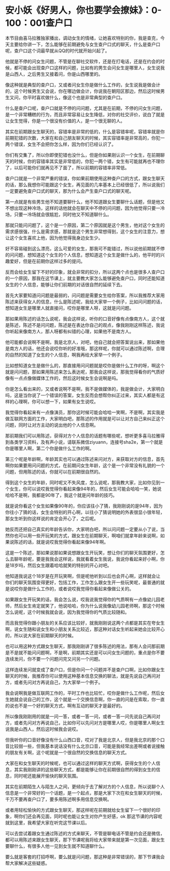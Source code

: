 # 安小妖《好男人，你也要学会撩妹》：0-100：001查户口

本节目由喜马拉雅独家播出，调动女生的情绪，让她喜欢特别的你，我是查克，今天主要给你讲一下，怎么能够在前期避免与女生查户口式的聊天，什么是查户口呢，查户口这个词最早就从QQ的时代就开始兴起了。

他就是不停的问女生问题，不管是在聊社交软件，还是在打电话，还是在约会的时候，都可能会出现查户口这样的问题，比如有的男生会问女生是哪里人，女生说我是山西人，之后男生又接着问，你是山西哪里的。

像这种就是典型的查户口，又或者问女生你是做什么工作的，女生说我是做会计的，这个时候男生又会说，你在哪边做会计，你说我在朝阳区那边，然后这时候男生又问，你平时喜欢做什么，像这个也是非常典型的查户口。

什么是查户口呢，查户口就是不停的问问题，尤其是在前期，不停的问女生问题，是一个非常糟糕的行为，而且非常容易让女生降低，对你的社交评价，说白了就是让女生觉得，你是一个很没有价值的人，是一个很无聊的人。

其实在前期跟女生聊天的，容错率是非常的低的，什么是容错率呢，容错率就是你前期犯错的次数，大家在和自己朋友聊天的时候，其实容错率是非常高的，你犯一两个错误，女生不会把你怎么样，因为你们已经认识了。

你们有交集了，所以你即使犯错也没什么，但是你如果刚认识一个女生，在前期聊天的时候，你的容错率其实是非常低的，你犯一两个错，女生有可能就再也不理你了，以后可能你们就再见不了面了，所以前期的容错率非常低。

查户口就是一个非常严重的错误，你如果前期使用这种查户口的方式，跟女生聊天的话，那么我想你可能跟这个女生，再见面的几率基本上已经很低了，所以说我们一定要避免查户口式的聊天，那为什么会产生查户口式的聊天呢。

第一点就是有些男生他不知道要聊什么，他不知道跟女生要聊什么话题，但是他又不想出现这种冷场，这样的话他就会在聊天中不停的问问题，因为他觉得只要一冷场，只要一冷场就会很尴尬，同时他又不知道聊什么。

那就只能问问题了，这个是一个原因，第二个原因就是这个男生，他对这个女生的需求感很强，什么是需求感，那就是这个男生非常想得到，这个女生的注意力，想让这个女生喜欢上他，因为他觉得我身边女生少。

好不容易碰到这么漂亮，这么可爱的女生，那我可不能错过，所以说他前期就不停的问问题，想知道这个女生的个人信息，想知道这个女生是做什么的，他平时的兴趣爱好，但是在前期你这样过多的提问。

反而会给女生留下不好的印象，就会非常的扣分，所以这两个点也是很多人查户口的一个原因，那我在这节课上，就主要教大家怎么能够避免查户口，同时还能知道女生的个人信息，能够让你们前期的对话很自然的延续下去。

首先大家要知道问问题是最弱的，问问题是需要女生给你答案，所以我推荐大家用陈述来获得女人的信息，什么是陈述呢，我给大家举一个例子，比如问问题的话，想知道女生是哪里人就直接问，哎你是哪里人呀，这就是问问题。

那如果用陈述的话怎么说呢，我会这样说，听你的口音好像有点像南方人，这个就是陈述，陈述不是问问题，陈述是在表达你自己的观点，像我刚刚这样陈述，我说你听起来像南方人，那人呀都有纠错的心理，如果他不是南方人。

他可能都会说啊不是啊，我是北京人，对吧，他自己就会把答案说出来，那如果他是南方人的话，他还会说哎你听的好准哦，那这样呢，你就可以通过陈述啊，合理的自然的知道了女生的个人信息，啊我再给大家举一个例子。

比如想知道女生是做什么的，那直接用问问题就是哎你是做什么工作的呀，啊这个就是问问题，那如果用陈述来怎么表达呢，那我会这样说，那我觉得看你的气质好像有一点点像做媒体工作的，然后这时候女生会说啊是吗。

你是怎么看出来的，又或者说啊不是啊，我不是做媒体的，我是做会计，大家明白吗，这是当你说了一个错误的答案，女生反而会想帮你纠正过来，其实人都是有这样的心理啊，你可以想一下，如果有女生说哎。

我觉得你看起来有一点像演员，那你这时候可能会哈哈一笑啊，不是啊，其实我是做互联网方面的工作，大家明白吧，那陈述的作用就是可以让对方自己来纠正这个问题，同时让对方主动的说出他的个人信息啊。

那前期我们可以用陈述，获得对方个人信息的话题有哪些呢，想听更多喜马拉雅得到各类学习资料，及有声小说，请联系微信ziyuann，连接号sha2e，第一个就是你是哪里人啊，第二个你是做什么工作的啊。

第三个呢是年龄啊，年龄其实也可以通过陈述来问对方，来获取对方的信息，首先啊你如果要用问问题的方式，在前期问女生年龄，这个是一个非常没有礼貌的一个问题，但用陈述的话，你就可以在前期很自然的。

得到这个女生的年龄，同时呢又不失风度，怎么说呢，那我教大家，比如你见到一个女生，你可以说哎我觉得你看起来像94年的，然后女生可能会哈哈一笑，她说哈哈不是啊，我都是90年了，我这个就是问年龄的技巧。

就是说你看这个女生如果像90年的，你应该往小了猜，我刚刚说的是94年，因为你往小了猜的话，女生会特别的开心啊，以往小了猜说明她的外表很显小很年轻，那女生听到你这样说的肯定会开心了，之后呢。

她反而还把自己真实的年龄告诉你，大家明白吧，所以问问题一定要从小了说，当然你也可以用一些开玩笑的方式，跟女生在前期聊天，啊咱们就拿年龄来说啊，如果说陈述的话，就是说哎我觉得你看起来像94年啊。

这是一个陈述，那如果说那如果说想跟女生开玩笑，想让你们的聊天氛围更好，怎么去聊年龄呢，要是我我会这样说，我就看着女生我说，我说你看起来好小啊，你是18岁吗，然后女生跟着哈哈就笑的特别的开心对吧。

他知道我说这个18岁是在开玩笑啊，但是呢他听到以后也会开心啊，这样就会让你们的聊天氛围变得更好，包括工作，工作怎么跟女生开一些玩笑呢，最普通的就是说哎你是做什么工作的，或者说哎我觉得你看起来像做公关的。

如果跟女生开玩笑的话，我会怎么说，哎我说我觉得你的气质啊有一点像幼儿园老师，然后女生肯定就笑了，他说哈哈，你为什么说我像幼儿园老师啊，那这个时候怎么说呢，这个时候我就会说，因为我觉得你的气质比较随和。

而且我觉得你跟小朋友的关系应该比较好，就我刚刚说这两个点都是其实在夸女生啊，说女生随和说女生和小朋友关系比较近，那这种对话女生听起来她会比较开心的，所以说大家在前期聊天的时候。

也可以用这种方式跟女生聊天，那我刚刚讲了很多陈述的用法，那有人会问那前期是不是就不能问问题啊，不是啊，前期其实还是可以问女生问题的，重点是你不要连续发问，你不要一个问题问完又问另一个问题。

这样连续发问就变成了查户口，但是你问一个问题并不是查户口啊，比如你跟女生聊天的时候，我推荐你可以使用这种基本信息交换的聊法，就是先说自己再问对方，或者先问对方再说自己，为大家举一个例子。

我会说啊我是做互联网工作的，平时工作也比较忙，哎你是做什么工作呢，然后女生她就会说自己的工作，这个就是一个交换信息啊，你一直的问是在索取，你一直的说也不是一个好的聊天方式，啊有互动的聊天才是最好的。

所以像我刚刚用的就是一问一答，或者一答一问，或者一答一问先说自己再问对方，或者先问对方再说自己，比如你可以先问对方是哪里人哎，你是哪里人啊女生说我是山西人，然后这时候我会说哎。

但我听你的口音好像没有什么山西口音，哎对了我是北京人，但是我北京的那个口音比较弱一些，但我基本说话没有什么北京口音，可能是我经常出差啊或者说接触的朋友有关啊，这个呢就是一个很自然的交换信息的聊天方式。

大家在和女生聊天的时候呢，也可以通过这样的聊天方式啊，获得女生的个人信息，其实我刚刚讲的这些聊天方式，都是能够让你在前期很自然的得到女生的信息，同时呢还能展开愉快的聊天氛围。

其实在前期陌生人与陌生人之间，更倾向于去了解对方的个人信息，所以说聊个人信息是一个非常好的一个话题，是一个起点，那是大家下次在和女生聊天的时候，千万不要再查户口了，要多用陈述啊多用信息交换啊。

或者用轻松愉快的方式跟女生聊天，那这样呢在前期就给女生留下一个很好的印象，啊你们还会再见面，同时呢也能让女生对你产生好感，ok 那这节课的内容呢就到这里，我希望大家在听完这节课以后。

可以去尝试着跟女生通过陈述的方式来聊天，不管是聊电话不管是约会还是微信，都可以用陈述来跟女生聊天，那下节课呢我将给大家带来就是第一次见面，跟女生要聊什么，有很多人他一见到女生就不知道聊什么。

要么就是客套的打招呼啊，要么就是问问题，那这种是非常错误的，那下节课我会帮大家解决这些疑惑。